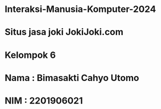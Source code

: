 # Interaksi-Manusia-Komputer-2024

# Situs jasa joki JokiJoki.com
# Kelompok 6

# Nama : Bimasakti Cahyo Utomo
# NIM  : 2201906021
